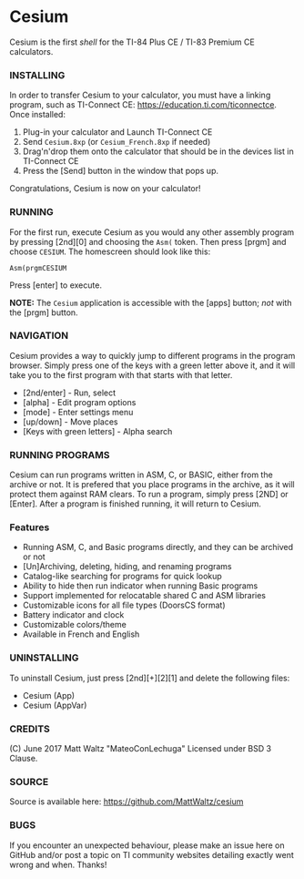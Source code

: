 # Cesium

Cesium is the first *shell* for the TI-84 Plus CE / TI-83 Premium CE calculators.

### INSTALLING ###

In order to transfer Cesium to your calculator, you must have a linking program, such as TI-Connect CE: https://education.ti.com/ticonnectce. Once installed:

1. Plug-in your calculator and Launch TI-Connect CE
2. Send `Cesium.8xp` (or `Cesium_French.8xp` if needed)
3. Drag'n'drop them onto the calculator that should be in the devices list in TI-Connect CE
4. Press the [Send] button in the window that pops up.

Congratulations, Cesium is now on your calculator!

### RUNNING ###
For the first run, execute Cesium as you would any other assembly program by pressing [2nd][0] and choosing the `Asm(` token.
Then press [prgm] and choose `CESIUM`. The homescreen should look like this:

    Asm(prgmCESIUM

Press [enter] to execute.

**NOTE:** The `Cesium` application is accessible with the [apps] button; *not* with the [prgm] button.

### NAVIGATION ###
Cesium provides a way to quickly jump to different programs in the program browser. Simply press one of the keys with a green letter above it, and it will take you to the first program with that starts with that letter.
* [2nd/enter] - Run, select
* [alpha] - Edit program options
* [mode] - Enter settings menu
* [up/down] - Move places
* [Keys with green letters] - Alpha search
 
### RUNNING PROGRAMS ###
Cesium can run programs written in ASM, C, or BASIC, either from the archive or not. It is prefered that you place programs in the archive, as it will protect them against RAM clears.
To run a program, simply press [2ND] or [Enter]. After a program is finished running, it will return to Cesium.

### Features
* Running ASM, C, and Basic programs directly, and they can be archived or not
* [Un]Archiving, deleting, hiding, and renaming programs
* Catalog-like searching for programs for quick lookup
* Ability to hide then run indicator when running Basic programs
* Support implemented for relocatable shared C and ASM libraries
* Customizable icons for all file types (DoorsCS format)
* Battery indicator and clock
* Customizable colors/theme
* Available in French and English

### UNINSTALLING ###
To uninstall Cesium, just press [2nd][+][2][1] and delete the following files:
* Cesium (App)
* Cesium (AppVar)

### CREDITS ###
(C) June 2017 Matt Waltz
"MateoConLechuga"
Licensed under BSD 3 Clause.

### SOURCE ###
Source is available here: https://github.com/MattWaltz/cesium

### BUGS ###
If you encounter an unexpected behaviour, please make an issue here on GitHub and/or post a topic on TI community websites detailing exactly went wrong and when. Thanks!
